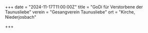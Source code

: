 +++
date = "2024-11-17T11:00:00Z"
title = "GoDi für Verstorbene der Taunusliebe"
verein = "Gesangverein Taunusliebe"
ort = "Kirche, Niederjosbach"

+++
